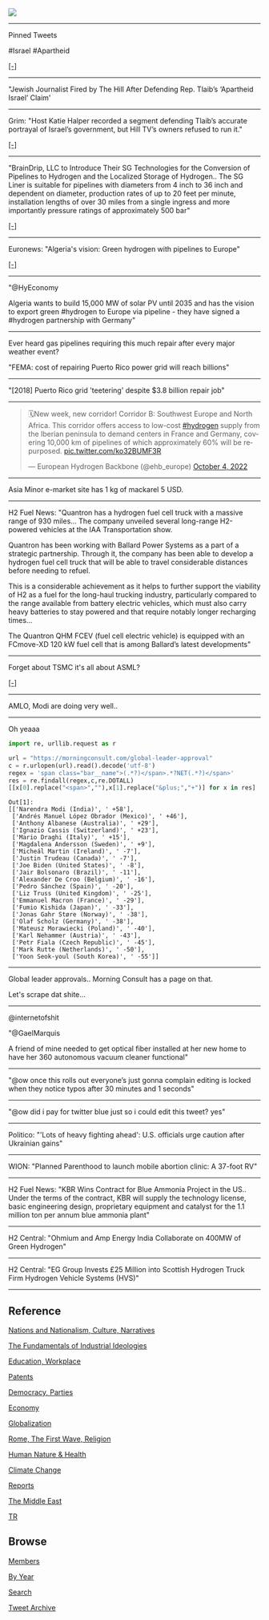 <img src="https://drive.google.com/uc?export=view&id=1B2wf9R7AMH1d7Vw6e2mucLbIQ5NSjir7"/>

---

Pinned Tweets

\#Israel \#Apartheid 

[[-]](https://youtu.be/3a7d4Qa8M6I?t=390)

---

"Jewish Journalist Fired by The Hill After Defending Rep. Tlaib’s
‘Apartheid Israel’ Claim'

---

Grim: "Host Katie Halper recorded a segment defending Tlaib’s accurate
portrayal of Israel’s government, but Hill TV’s owners refused to run
it."

[[-]](https://theintercept.com/2022/09/29/hill-tv-israel-apartheid-rashida-tlaib-censorship/)

---

"BrainDrip, LLC to Introduce Their SG Technologies for the Conversion
of Pipelines to Hydrogen and the Localized Storage of Hydrogen.. The
SG Liner is suitable for pipelines with diameters from 4 inch to 36
inch and dependent on diameter, production rates of up to 20 feet per
minute, installation lengths of over 30 miles from a single ingress
and more importantly pressure ratings of approximately 500 bar"

[[-]](https://www.pr.com/press-release/870351)

---

Euronews: "Algeria's vision: Green hydrogen with pipelines to Europe"

[[-]](https://de.euronews.com/2022/10/03/algeriens-vision-gruner-wasserstoff-mit-pipelines-nach-europa)

---

"@HyEconomy

Algeria wants to build 15,000 MW of solar PV until 2035 and has the
vision to export green #hydrogen to Europe via pipeline - they have
signed a #hydrogen partnership with Germany"

---

Ever heard gas pipelines requiring this much repair after every major
weather event?

"FEMA: cost of repairing Puerto Rico power grid will reach billions"

---

"[2018] Puerto Rico grid 'teetering' despite $3.8 billion repair job"

---

<blockquote class="twitter-tweet"><p lang="en" dir="ltr">🗓️New week, new corridor! Corridor B: Southwest Europe and North Africa. This corridor offers access to low-cost <a href="https://twitter.com/hashtag/hydrogen?src=hash&amp;ref_src=twsrc%5Etfw">#hydrogen</a> supply from the Iberian peninsula to demand centers in France and Germany, covering 10,000 km of pipelines of which approximately 60% will be repurposed. <a href="https://t.co/ko32BUMF3R">pic.twitter.com/ko32BUMF3R</a></p>&mdash; European Hydrogen Backbone (@ehb_europe) <a href="https://twitter.com/ehb_europe/status/1577222333781401600?ref_src=twsrc%5Etfw">October 4, 2022</a></blockquote> <script async src="https://platform.twitter.com/widgets.js" charset="utf-8"></script>

---

Asia Minor e-market site has 1 kg of mackarel 5 USD. 

---

H2 Fuel News: "Quantron has a hydrogen fuel cell truck with a massive
range of 930 miles...  The company unveiled several long-range
H2-powered vehicles at the IAA Transportation show.

Quantron has been working with Ballard Power Systems as a part of a
strategic partnership. Through it, the company has been able to
develop a hydrogen fuel cell truck that will be able to travel
considerable distances before needing to refuel.

This is a considerable achievement as it helps to further support the
viability of H2 as a fuel for the long-haul trucking industry,
particularly compared to the range available from battery electric
vehicles, which must also carry heavy batteries to stay powered and
that require notably longer recharging times...

The Quantron QHM FCEV (fuel cell electric vehicle) is equipped with an
FCmove-XD 120 kW fuel cell that is among Ballard’s latest
developments"

---

Forget about TSMC it's all about ASML?

[[-]](https://youtu.be/Shuv9-MJBEU?t=37)

---

AMLO, Modi are doing very well..

---

Oh yeaaa

```python
import re, urllib.request as r

url = "https://morningconsult.com/global-leader-approval"
c = r.urlopen(url).read().decode('utf-8')
regex = 'span class="bar__name">(.*?)</span>.*?NET(.*?)</span>'
res = re.findall(regex,c,re.DOTALL)
[[x[0].replace("<span>",""),x[1].replace("&plus;","+")] for x in res]
```

```text
Out[1]: 
[['Narendra Modi (India)', ' +58'],
 ['Andrés Manuel López Obrador (Mexico)', ' +46'],
 ['Anthony Albanese (Australia)', ' +29'],
 ['Ignazio Cassis (Switzerland)', ' +23'],
 ['Mario Draghi (Italy)', ' +15'],
 ['Magdalena Andersson (Sweden)', ' +9'],
 ['Micheál Martin (Ireland)', ' -7'],
 ['Justin Trudeau (Canada)', ' -7'],
 ['Joe Biden (United States)', ' -8'],
 ['Jair Bolsonaro (Brazil)', ' -11'],
 ['Alexander De Croo (Belgium)', ' -16'],
 ['Pedro Sánchez (Spain)', ' -20'],
 ['Liz Truss (United Kingdom)', ' -25'],
 ['Emmanuel Macron (France)', ' -29'],
 ['Fumio Kishida (Japan)', ' -33'],
 ['Jonas Gahr Støre (Norway)', ' -38'],
 ['Olaf Scholz (Germany)', ' -38'],
 ['Mateusz Morawiecki (Poland)', ' -40'],
 ['Karl Nehammer (Austria)', ' -43'],
 ['Petr Fiala (Czech Republic)', ' -45'],
 ['Mark Rutte (Netherlands)', ' -50'],
 ['Yoon Seok-youl (South Korea)', ' -55']]
```

---

Global leader approvals.. Morning Consult has a page on that.

Let's scrape dat shite...

---

@internetofshit

"@GaelMarquis

A friend of mine needed to get optical fiber installed at her new home
to have her 360 autonomous vacuum cleaner functional"

---

"@ow once this rolls out everyone’s just gonna complain editing is
locked when they notice typos after 30 minutes and 1 seconds"

---

"@ow did i pay for twitter blue just so i could edit this tweet? yes"

---

Politico: "'Lots of heavy fighting ahead': U.S. officials urge caution
after Ukrainian gains"

---

WION: "Planned Parenthood to launch mobile abortion clinic: A 37-foot
RV"

---

H2 Fuel News: "KBR Wins Contract for Blue Ammonia Project in the
US.. Under the terms of the contract, KBR will supply the technology
license, basic engineering design, proprietary equipment and catalyst
for the 1.1 million ton per annum blue ammonia plant"

---

H2 Central: "Ohmium and Amp Energy India Collaborate on 400MW of Green Hydrogen"

---

H2 Central: "EG Group Invests £25 Million into Scottish Hydrogen Truck
Firm Hydrogen Vehicle Systems (HVS)"

---

## Reference

[Nations and Nationalism, Culture, Narratives](2013/02/nations-and-nationalism.html)

[The Fundamentals of Industrial Ideologies](2011/04/fundamentals-of-industrial-ideologies.html)

[Education, Workplace](2017/09/education-workplace.html)

[Patents](2018/09/patents.html)

[Democracy, Parties](2016/11/democracy.html)

[Economy](2018/05/economy.html)

[Globalization](2018/09/globalization.html)

[Rome, The First Wave, Religion](2017/12/rome.html)

[Human Nature & Health](2020/07/human-nature.html)

[Climate Change](2018/12/climate.html)

[Reports](2019/05/reports.html)

[The Middle East](2019/07/middleeast.html)

[TR](../tr)

## Browse

[Members](2022/08/members.html)

[By Year](years.html)

[Search](search.html)

[Tweet Archive](tweets/index.html)
